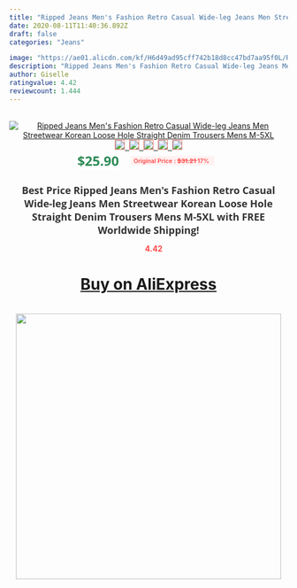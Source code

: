 ```yaml
---
title: "Ripped Jeans Men's Fashion Retro Casual Wide-leg Jeans Men Streetwear Korean Loose Hole Straight Denim Trousers Mens M-5XL"
date: 2020-08-11T11:40:36.892Z
draft: false
categories: "Jeans"

image: "https://ae01.alicdn.com/kf/H6d49ad95cff742b18d8cc47bd7aa95f0L/Ripped-Jeans-Men-s-Fashion-Retro-Casual-Wide-leg-Jeans-Men-Streetwear-Korean-Loose-Hole-Straight.jpg"
description: "Ripped Jeans Men's Fashion Retro Casual Wide-leg Jeans Men Streetwear Korean Loose Hole Straight Denim Trousers Mens M-5XL"
author: Giselle
ratingvalue: 4.42
reviewcount: 1.444
---
```

<br>
<div style="text-align: center;">
<a href="https://s.click.aliexpress.com/e/_9I2GgV" target="_blank" rel="nofollow noopener noreferrer"><img alt="Ripped Jeans Men's Fashion Retro Casual Wide-leg Jeans Men Streetwear Korean Loose Hole Straight Denim Trousers Mens M-5XL" class="magnifier-image" src="https://ae01.alicdn.com/kf/H6d49ad95cff742b18d8cc47bd7aa95f0L/Ripped-Jeans-Men-s-Fashion-Retro-Casual-Wide-leg-Jeans-Men-Streetwear-Korean-Loose-Hole-Straight.jpg_640x640.jpg">
<br>
<img style="border:1px solid salmon" src="https://ae01.alicdn.com/kf/H6d49ad95cff742b18d8cc47bd7aa95f0L/Ripped-Jeans-Men-s-Fashion-Retro-Casual-Wide-leg-Jeans-Men-Streetwear-Korean-Loose-Hole-Straight.jpg_120x120.jpg">&nbsp;&nbsp;<img style="border:1px solid salmon" src="https://ae01.alicdn.com/kf/Hcef38c8bdce540d98fa67a5512601300E/Ripped-Jeans-Men-s-Fashion-Retro-Casual-Wide-leg-Jeans-Men-Streetwear-Korean-Loose-Hole-Straight.jpg_120x120.jpg">&nbsp;&nbsp;<img style="border:1px solid salmon" src="https://ae01.alicdn.com/kf/H7b5334853ef74f3f816f2572adf971f9D/Ripped-Jeans-Men-s-Fashion-Retro-Casual-Wide-leg-Jeans-Men-Streetwear-Korean-Loose-Hole-Straight.jpg_120x120.jpg">&nbsp;&nbsp;<img style="border:1px solid salmon" src="https://ae01.alicdn.com/kf/Hbed42f692ee84048ad230c6800f8b793A/Ripped-Jeans-Men-s-Fashion-Retro-Casual-Wide-leg-Jeans-Men-Streetwear-Korean-Loose-Hole-Straight.jpg_120x120.jpg">&nbsp;&nbsp;<img style="border:1px solid salmon" src="https://ae01.alicdn.com/kf/H52d927cc09574b889ee0ee64fe87c316Y/Ripped-Jeans-Men-s-Fashion-Retro-Casual-Wide-leg-Jeans-Men-Streetwear-Korean-Loose-Hole-Straight.jpg_120x120.jpg"></a></div><br0>
<div style="text-align: center;"><span style="background-color: white; border: 0px; box-sizing: border-box; color: seagreen; display: inline-block; font-family: &quot;open sans&quot; , &quot;arial&quot; , &quot;helvetica&quot; , sans-serif , &quot;heiti&quot;; font-size: 24px; font-stretch: inherit; font-weight: 700; line-height: inherit; margin: 0px 10px 0px 0px; padding: 0px; vertical-align: middle;">$25.90 </span>
<span style="background: rgb(255 , 241 , 241); border-radius: 3px; border: 0px; box-sizing: border-box; color: #ff4747; display: inline-block; font-family: inherit; font-size: 12px; font-stretch: inherit; font-style: inherit; font-variant: inherit; font-weight: 600; line-height: inherit; margin: 0px; padding: 2px 5px; transform: scale(0.9); vertical-align: middle;">Original Price : <b style="text-decoration: line-through;">$31.21 </b> 17%&nbsp;&nbsp;</span></div>
<h1 style="color: #333333; display: inline-block; font-family: &quot;open sans&quot; , &quot;arial&quot; , &quot;helvetica&quot; , sans-serif , &quot;heiti&quot;; font-size: 18px; font-stretch: inherit; font-weight: 700; text-align: center;">Best Price Ripped Jeans Men's Fashion Retro Casual Wide-leg Jeans Men Streetwear Korean Loose Hole Straight Denim Trousers Mens M-5XL with FREE Worldwide Shipping!</h1>
<div style="color: #ff4747; text-align: center;">
<img src="https://4.bp.blogspot.com/-M0ZcTcb-5uY/XleCXlxnR4I/AAAAAAAAAEc/OrjgMkXV1oMQFaCRZj5HQwOCBcu3w1FegCPcBGAYYCw/s1600/star.png" style="height: 15px;">&nbsp;<b>4.42</b></div>
<div class="button_cont" align="center"><a class="buynow_a" href="https://s.click.aliexpress.com/e/_9I2GgV" target="_blank" rel="nofollow noopener noreferrer"><H1>Buy on AliExpress</H1></a></div><br>
<div class="separator" style="clear: both; text-align: center;">
<img src="https://lh3.googleusercontent.com/-pTy5HemUv9M/XlePHvY0dAI/AAAAAAAAAE4/0nX5iRUoIWY8eMW9Dpxeirr157OZliDIgCLcBGAsYHQ/s1600/badge.gif" width="480">
</div>
